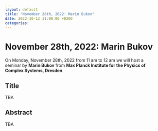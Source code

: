 ```yaml
---
layout: default
title: "November 28th, 2022: Marin Bukov"
date: 2022-10-12 11:00:00 +0200
categories:
---
```


# November 28th, 2022: Marin Bukov

On Monday, November 28th, 2022 from 11 am to 12 am we will host a seminar by **Marin Bukov** from **Max Planck Institute for the Physics of Complex Systems, Dresden**. 

## Title

TBA

## Abstract 

TBA





